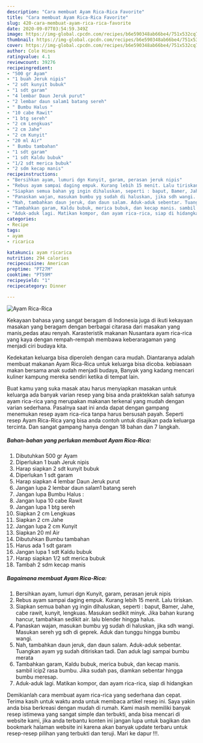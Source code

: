 ```yaml
---
description: "Cara membuat Ayam Rica-Rica Favorite"
title: "Cara membuat Ayam Rica-Rica Favorite"
slug: 420-cara-membuat-ayam-rica-rica-favorite
date: 2020-09-07T03:54:59.349Z
image: https://img-global.cpcdn.com/recipes/b6e590348ab66be4/751x532cq70/ayam-rica-rica-foto-resep-utama.jpg
thumbnail: https://img-global.cpcdn.com/recipes/b6e590348ab66be4/751x532cq70/ayam-rica-rica-foto-resep-utama.jpg
cover: https://img-global.cpcdn.com/recipes/b6e590348ab66be4/751x532cq70/ayam-rica-rica-foto-resep-utama.jpg
author: Cole Hines
ratingvalue: 4.1
reviewcount: 39276
recipeingredient:
- "500 gr Ayam"
- "1 buah Jeruk nipis"
- "2 sdt kunyit bubuk"
- "1 sdt garam"
- "4 lembar Daun Jeruk purut"
- "2 lembar daun salam1 batang sereh"
- " Bumbu Halus "
- "10 cabe Rawit"
- "1 btg sereh"
- "2 cm Lengkuas"
- "2 cm Jahe"
- "2 cm Kunyit"
- "20 ml Air"
- " Bumbu tambahan"
- "1 sdt garam"
- "1 sdt Kaldu bubuk"
- "1/2 sdt merica bubuk"
- "2 sdm kecap manis"
recipeinstructions:
- "Bersihkan ayam, lumuri dgn Kunyit, garam, perasan jeruk nipis"
- "Rebus ayam sampai daging empuk. Kurang lebih 15 menit. Lalu tiriskan."
- "Siapkan semua bahan yg ingin dihaluskan, seperti : baput, Bamer, Jahe, cabe rawit, kunyit, lengkuas. Masukan sedikit minyk. Jika bahan kurang hancur, tambahkan sedikit air. lalu blender hingga halus."
- "Panaskan wajan, masukan bumbu yg sudah di haluskan, jika sdh wangi. Masukan sereh yg sdh di geprek. Aduk dan tunggu hingga bumbu wangi."
- "Nah, tambahkan daun jeruk, dan daun salam. Aduk-aduk sebentar. Tuangkan ayam yg sudah ditiriskan tadi. Dan aduk lagi sampai bumbu merata"
- "Tambahkan garam, Kaldu bubuk, merica bubuk, dan kecap manis. sambil icip2 rasa bumbu. Jika sudah pas, diamkan sebentar hingga bumbu meresap."
- "Aduk-aduk lagi. Matikan kompor, dan ayam rica-rica, siap di hidangkan"
categories:
- Recipe
tags:
- ayam
- ricarica

katakunci: ayam ricarica 
nutrition: 294 calories
recipecuisine: American
preptime: "PT27M"
cooktime: "PT59M"
recipeyield: "1"
recipecategory: Dinner

---
```



![Ayam Rica-Rica](https://img-global.cpcdn.com/recipes/b6e590348ab66be4/751x532cq70/ayam-rica-rica-foto-resep-utama.jpg)

Kekayaan bahasa yang sangat beragam di Indonesia juga di ikuti kekayaan masakan yang beragam dengan berbagai citarasa dari masakan yang manis,pedas atau renyah. Karasteristik makanan Nusantara ayam rica-rica yang kaya dengan rempah-rempah membawa keberaragaman yang menjadi ciri budaya kita.


Kedekatan keluarga bisa diperoleh dengan cara mudah. Diantaranya adalah membuat makanan Ayam Rica-Rica untuk keluarga bisa dicoba. kebiasaan makan bersama anak sudah menjadi budaya, Banyak yang kadang mencari kuliner kampung mereka sendiri ketika di tempat lain.



Buat kamu yang suka masak atau harus menyiapkan masakan untuk keluarga ada banyak varian resep yang bisa anda praktekkan salah satunya ayam rica-rica yang merupakan makanan terkenal yang mudah dengan varian sederhana. Pasalnya saat ini anda dapat dengan gampang menemukan resep ayam rica-rica tanpa harus bersusah payah.
Seperti resep Ayam Rica-Rica yang bisa anda contoh untuk disajikan pada keluarga tercinta. Dan sangat gampang hanya dengan 18 bahan dan 7 langkah.


<!--inarticleads1-->

##### Bahan-bahan yang perlukan membuat Ayam Rica-Rica:

1. Dibutuhkan 500 gr Ayam
1. Diperlukan 1 buah Jeruk nipis
1. Harap siapkan 2 sdt kunyit bubuk
1. Diperlukan 1 sdt garam
1. Harap siapkan 4 lembar Daun Jeruk purut
1. Jangan lupa 2 lembar daun salam1 batang sereh
1. Jangan lupa  Bumbu Halus :
1. Jangan lupa 10 cabe Rawit
1. Jangan lupa 1 btg sereh
1. Siapkan 2 cm Lengkuas
1. Siapkan 2 cm Jahe
1. Jangan lupa 2 cm Kunyit
1. Siapkan 20 ml Air
1. Dibutuhkan  Bumbu tambahan
1. Harus ada 1 sdt garam
1. Jangan lupa 1 sdt Kaldu bubuk
1. Harap siapkan 1/2 sdt merica bubuk
1. Tambah 2 sdm kecap manis




<!--inarticleads2-->

##### Bagaimana membuat  Ayam Rica-Rica:

1. Bersihkan ayam, lumuri dgn Kunyit, garam, perasan jeruk nipis
1. Rebus ayam sampai daging empuk. Kurang lebih 15 menit. Lalu tiriskan.
1. Siapkan semua bahan yg ingin dihaluskan, seperti : baput, Bamer, Jahe, cabe rawit, kunyit, lengkuas. Masukan sedikit minyk. Jika bahan kurang hancur, tambahkan sedikit air. lalu blender hingga halus.
1. Panaskan wajan, masukan bumbu yg sudah di haluskan, jika sdh wangi. Masukan sereh yg sdh di geprek. Aduk dan tunggu hingga bumbu wangi.
1. Nah, tambahkan daun jeruk, dan daun salam. Aduk-aduk sebentar. Tuangkan ayam yg sudah ditiriskan tadi. Dan aduk lagi sampai bumbu merata
1. Tambahkan garam, Kaldu bubuk, merica bubuk, dan kecap manis. sambil icip2 rasa bumbu. Jika sudah pas, diamkan sebentar hingga bumbu meresap.
1. Aduk-aduk lagi. Matikan kompor, dan ayam rica-rica, siap di hidangkan




Demikianlah cara membuat ayam rica-rica yang sederhana dan cepat. Terima kasih untuk waktu anda untuk membaca artikel resep ini. Saya yakin anda bisa berkreasi dengan mudah di rumah. Kami masih memiliki banyak resep istimewa yang sangat simple dan terbukti, anda bisa mencari di website kami, jika anda terbantu konten ini jangan lupa untuk bagikan dan bookmark halaman website ini karena akan banyak update terbaru untuk resep-resep pilihan yang terbukti dan teruji. Mari ke dapur !!!. 
